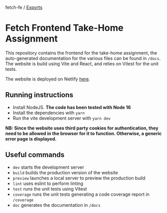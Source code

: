 fetch-fe / [Exports](modules.md)

# Fetch Frontend Take-Home Assignment

This repository contains the frontend for the take-home assignment, the auto-generated documentation for the various files can be found in `/docs`.
The website is build using Vite and React, and relies on Vitest for the unit tests.

The website is deployed on Netlify [here](https://fetch-dog-shelter.netlify.app).

## Running instructions

- Install NodeJS. **The code has been tested with Node 16**
- Install the dependencies with `yarn`
- Run the vite development server with `yarn dev`

**NB: Since the website uses third party cookies for authentication, they need to be allowed in the browser for it to function. Otherwise, a generic error page is displayed.**

## Useful commands

- `dev` starts the development server
- `build` builds the production version of the website
- `preview` launches a local server to preview the production build
- `lint` uses eslint to perform linting
- `test` runs the unit tests using Vitest
- `coverage` runs the unit tests generating a code coverage report in `/coverage`
- `doc` generates the documentation in `/docs`
